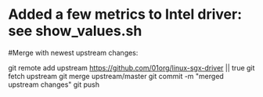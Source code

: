 # Added a few metrics to Intel driver: see show_values.sh 

#Merge with newest upstream changes:

git remote add upstream https://github.com/01org/linux-sgx-driver || true
git fetch upstream
git merge upstream/master
git commit -m "merged upstream changes"
git push

